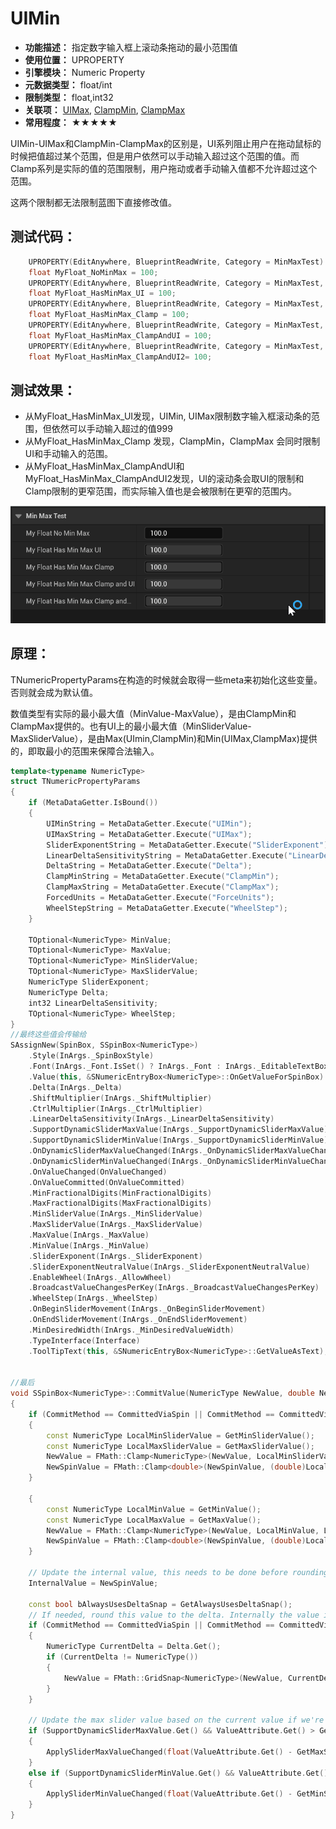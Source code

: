 ﻿# UIMin

- **功能描述：** 指定数字输入框上滚动条拖动的最小范围值
- **使用位置：** UPROPERTY
- **引擎模块：** Numeric Property
- **元数据类型：** float/int
- **限制类型：** float,int32
- **关联项：** [UIMax](../UIMax.md), [ClampMin](../ClampMin.md), [ClampMax](../ClampMax.md)
- **常用程度：** ★★★★★

UIMin-UIMax和ClampMin-ClampMax的区别是，UI系列阻止用户在拖动鼠标的时候把值超过某个范围，但是用户依然可以手动输入超过这个范围的值。而Clamp系列是实际的值的范围限制，用户拖动或者手动输入值都不允许超过这个范围。

这两个限制都无法限制蓝图下直接修改值。

## 测试代码：

```cpp
	UPROPERTY(EditAnywhere, BlueprintReadWrite, Category = MinMaxTest)
	float MyFloat_NoMinMax = 100;
	UPROPERTY(EditAnywhere, BlueprintReadWrite, Category = MinMaxTest, meta = (UIMin = "0", UIMax = "100"))
	float MyFloat_HasMinMax_UI = 100;
	UPROPERTY(EditAnywhere, BlueprintReadWrite, Category = MinMaxTest, meta = (ClampMin = "0", ClampMax = "100"))
	float MyFloat_HasMinMax_Clamp = 100;
	UPROPERTY(EditAnywhere, BlueprintReadWrite, Category = MinMaxTest, meta = (ClampMin = "0", ClampMax = "100",UIMin = "20", UIMax = "50"))
	float MyFloat_HasMinMax_ClampAndUI = 100;
	UPROPERTY(EditAnywhere, BlueprintReadWrite, Category = MinMaxTest, meta = (ClampMin = "20", ClampMax = "50",UIMin = "0", UIMax = "100"))
	float MyFloat_HasMinMax_ClampAndUI2= 100;
```

## 测试效果：

- 从MyFloat_HasMinMax_UI发现，UIMin, UIMax限制数字输入框滚动条的范围，但依然可以手动输入超过的值999
- 从MyFloat_HasMinMax_Clamp 发现，ClampMin，ClampMax 会同时限制UI和手动输入的范围。
- 从MyFloat_HasMinMax_ClampAndUI和MyFloat_HasMinMax_ClampAndUI2发现，UI的滚动条会取UI的限制和Clamp限制的更窄范围，而实际输入值也是会被限制在更窄的范围内。

![MinMax2](MinMax2.gif)

## 原理：

TNumericPropertyParams在构造的时候就会取得一些meta来初始化这些变量。否则就会成为默认值。

数值类型有实际的最小最大值（MinValue-MaxValue），是由ClampMin和ClampMax提供的。也有UI上的最小最大值（MinSliderValue-MaxSliderValue），是由Max(UImin,ClampMin)和Min(UIMax,ClampMax)提供的，即取最小的范围来保障合法输入。

```cpp
template<typename NumericType>
struct TNumericPropertyParams
{
	if (MetaDataGetter.IsBound())
	{
		UIMinString = MetaDataGetter.Execute("UIMin");
		UIMaxString = MetaDataGetter.Execute("UIMax");
		SliderExponentString = MetaDataGetter.Execute("SliderExponent");
		LinearDeltaSensitivityString = MetaDataGetter.Execute("LinearDeltaSensitivity");
		DeltaString = MetaDataGetter.Execute("Delta");
		ClampMinString = MetaDataGetter.Execute("ClampMin");
		ClampMaxString = MetaDataGetter.Execute("ClampMax");
		ForcedUnits = MetaDataGetter.Execute("ForceUnits");
		WheelStepString = MetaDataGetter.Execute("WheelStep");
	}
	
	TOptional<NumericType> MinValue;
	TOptional<NumericType> MaxValue;
	TOptional<NumericType> MinSliderValue;
	TOptional<NumericType> MaxSliderValue;
	NumericType SliderExponent;
	NumericType Delta;
	int32 LinearDeltaSensitivity;
	TOptional<NumericType> WheelStep;
}
//最终这些值会传输给
SAssignNew(SpinBox, SSpinBox<NumericType>)
	.Style(InArgs._SpinBoxStyle)
	.Font(InArgs._Font.IsSet() ? InArgs._Font : InArgs._EditableTextBoxStyle->TextStyle.Font)
	.Value(this, &SNumericEntryBox<NumericType>::OnGetValueForSpinBox)
	.Delta(InArgs._Delta)
	.ShiftMultiplier(InArgs._ShiftMultiplier)
	.CtrlMultiplier(InArgs._CtrlMultiplier)
	.LinearDeltaSensitivity(InArgs._LinearDeltaSensitivity)
	.SupportDynamicSliderMaxValue(InArgs._SupportDynamicSliderMaxValue)
	.SupportDynamicSliderMinValue(InArgs._SupportDynamicSliderMinValue)
	.OnDynamicSliderMaxValueChanged(InArgs._OnDynamicSliderMaxValueChanged)
	.OnDynamicSliderMinValueChanged(InArgs._OnDynamicSliderMinValueChanged)
	.OnValueChanged(OnValueChanged)
	.OnValueCommitted(OnValueCommitted)
	.MinFractionalDigits(MinFractionalDigits)
	.MaxFractionalDigits(MaxFractionalDigits)
	.MinSliderValue(InArgs._MinSliderValue)
	.MaxSliderValue(InArgs._MaxSliderValue)
	.MaxValue(InArgs._MaxValue)
	.MinValue(InArgs._MinValue)
	.SliderExponent(InArgs._SliderExponent)
	.SliderExponentNeutralValue(InArgs._SliderExponentNeutralValue)
	.EnableWheel(InArgs._AllowWheel)
	.BroadcastValueChangesPerKey(InArgs._BroadcastValueChangesPerKey)
	.WheelStep(InArgs._WheelStep)
	.OnBeginSliderMovement(InArgs._OnBeginSliderMovement)
	.OnEndSliderMovement(InArgs._OnEndSliderMovement)
	.MinDesiredWidth(InArgs._MinDesiredValueWidth)
	.TypeInterface(Interface)
	.ToolTipText(this, &SNumericEntryBox<NumericType>::GetValueAsText);
	
	
//最后
void SSpinBox<NumericType>::CommitValue(NumericType NewValue, double NewSpinValue, ECommitMethod CommitMethod, ETextCommit::Type OriginalCommitInfo)
{
	if (CommitMethod == CommittedViaSpin || CommitMethod == CommittedViaArrowKey)
	{
		const NumericType LocalMinSliderValue = GetMinSliderValue();
		const NumericType LocalMaxSliderValue = GetMaxSliderValue();
		NewValue = FMath::Clamp<NumericType>(NewValue, LocalMinSliderValue, LocalMaxSliderValue);
		NewSpinValue = FMath::Clamp<double>(NewSpinValue, (double)LocalMinSliderValue, (double)LocalMaxSliderValue);
	}
	
	{
		const NumericType LocalMinValue = GetMinValue();
		const NumericType LocalMaxValue = GetMaxValue();
		NewValue = FMath::Clamp<NumericType>(NewValue, LocalMinValue, LocalMaxValue);
		NewSpinValue = FMath::Clamp<double>(NewSpinValue, (double)LocalMinValue, (double)LocalMaxValue);
	}
	
	// Update the internal value, this needs to be done before rounding.
	InternalValue = NewSpinValue;
	
	const bool bAlwaysUsesDeltaSnap = GetAlwaysUsesDeltaSnap();
	// If needed, round this value to the delta. Internally the value is not held to the Delta but externally it appears to be.
	if (CommitMethod == CommittedViaSpin || CommitMethod == CommittedViaArrowKey || bAlwaysUsesDeltaSnap)
	{
		NumericType CurrentDelta = Delta.Get();
		if (CurrentDelta != NumericType())
		{
			NewValue = FMath::GridSnap<NumericType>(NewValue, CurrentDelta); // snap numeric point value to nearest Delta
		}
	}
	
	// Update the max slider value based on the current value if we're in dynamic mode
	if (SupportDynamicSliderMaxValue.Get() && ValueAttribute.Get() > GetMaxSliderValue())
	{
		ApplySliderMaxValueChanged(float(ValueAttribute.Get() - GetMaxSliderValue()), true);
	}
	else if (SupportDynamicSliderMinValue.Get() && ValueAttribute.Get() < GetMinSliderValue())
	{
		ApplySliderMinValueChanged(float(ValueAttribute.Get() - GetMinSliderValue()), true);
	}
}

```
